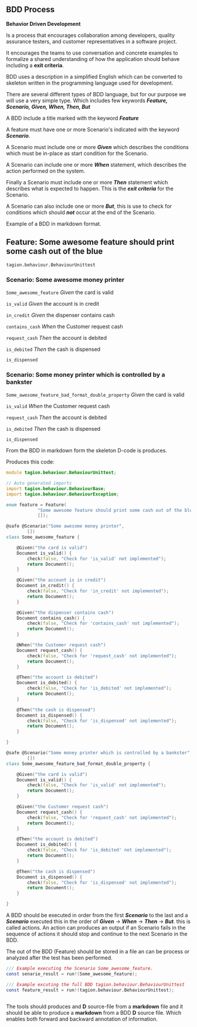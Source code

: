 ## BDD Process

**Behavior Driven Development** 

Is a process that encourages collaboration among developers, quality assurance testers, and customer representatives in a software project.

It encourages the teams to use conversation and concrete examples to formalize a shared understanding of how the application should behave including a **exit criteria**.

BDD uses a description in a simplified  English which can be converted to skeleton written in the programming language used for development. 

There are several different types of BDD language, but for our purpose we will use a very simple type. Which includes few keywords ***Feature, Scenario, Given, When, Then, But***

A BDD include a title marked with the keyword ***Feature***

A feature must have one or more Scenario's indicated with the keyword ***Scenario***.

A Scenario must include one or more ***Given*** which describes the conditions which must be in-place as start condition for the Scenario.

A Scenario can include one or more ***When*** statement, which describes the action performed on the system.

Finally a Scenario must include one or more ***Then*** statement which describes what is expected to happen. This is the ***exit criteria*** for the Scenario.

A Scenario can also include one or more ***But***, this is use to check for conditions which should ***not*** occur at the end of the Scenario.

 

 

Example of a BDD in markdown format.

## Feature: Some awesome feature should print some cash out of the blue

`tagion.behaviour.BehaviourUnittest`
### Scenario: Some awesome money printer

`Some_awesome_feature`
    *Given* the card is valid

`is_valid`
      *Given* the account is in credit

`in_credit`
      *Given* the dispenser contains cash

`contains_cash`
    *When* the Customer request cash

`request_cash`
    *Then* the account is debited

`is_debited`
      *Then* the cash is dispensed

`is_dispensed`

### Scenario: Some money printer which is controlled by a bankster

`Some_awesome_feature_bad_format_double_property`
    *Given* the card is valid

`is_valid`
    *When* the Customer request cash

`request_cash`
    *Then* the account is debited

`is_debited`
      *Then* the cash is dispensed

`is_dispensed`



From the BDD in markdown form the skeleton D-code is produces.



Produces this code:

```d
module tagion.behaviour.BehaviourUnittest;

// Auto generated imports
import tagion.behaviour.BehaviourBase;
import tagion.behaviour.BehaviourException;

enum feature = Feature(
            "Some awesome feature should print some cash out of the blue",
            []);

@safe @Scenario("Some awesome money printer",
        [])
class Some_awesome_feature {

    @Given("the card is valid")
    Document is_valid() {
        check(false, "Check for 'is_valid' not implemented");
        return Document();
    }

    @Given("the account is in credit")
    Document in_credit() {
        check(false, "Check for 'in_credit' not implemented");
        return Document();
    }

    @Given("the dispenser contains cash")
    Document contains_cash() {
        check(false, "Check for 'contains_cash' not implemented");
        return Document();
    }

    @When("the Customer request cash")
    Document request_cash() {
        check(false, "Check for 'request_cash' not implemented");
        return Document();
    }

    @Then("the account is debited")
    Document is_debited() {
        check(false, "Check for 'is_debited' not implemented");
        return Document();
    }

    @Then("the cash is dispensed")
    Document is_dispensed() {
        check(false, "Check for 'is_dispensed' not implemented");
        return Document();
    }

}

@safe @Scenario("Some money printer which is controlled by a bankster",
        [])
class Some_awesome_feature_bad_format_double_property {

    @Given("the card is valid")
    Document is_valid() {
        check(false, "Check for 'is_valid' not implemented");
        return Document();
    }

    @Given("the Customer request cash")
    Document request_cash() {
        check(false, "Check for 'request_cash' not implemented");
        return Document();
    }

    @Then("the account is debited")
    Document is_debited() {
        check(false, "Check for 'is_debited' not implemented");
        return Document();
    }

    @Then("the cash is dispensed")
    Document is_dispensed() {
        check(false, "Check for 'is_dispensed' not implemented");
        return Document();
    }

}

```



A BDD should be executed in order from the first ***Scenario*** to the last and a ***Scenario*** executed this in the order of ***Given*** -> ***When*** -> ***Then*** -> ***But***. this is called actions. An action can produces an output if an Scenario fails in the sequence of actions it should stop and continue to the next Scenario in the BDD.

The out of the BDD (Feature) should be stored in a file an can be process or analyzed after the test has been performed.

```D
/// Example executing the Scenario Some_awesome_feature.
const senario_result = run!(Some_awesome_feature); 

/// Example excuting the full BDD tagion.behaviour.BehaviourUnittest
const feature_result = run!(tagion.behaviour.BehaviourUnittest);
    
```



The tools should produces and **D** source-file from a **markdown** file and it should be able to produce a **markdown** from a BDD **D** source file. Which enables both forward and backward annotation of information.

